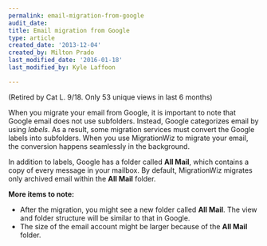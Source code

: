 ```yaml
---
permalink: email-migration-from-google
audit_date:
title: Email migration from Google
type: article
created_date: '2013-12-04'
created_by: Milton Prado
last_modified_date: '2016-01-18'
last_modified_by: Kyle Laffoon

---
```


(Retired by Cat L. 9/18.  Only 53 unique views in last 6 months)

When you migrate your email from Google, it is important to note that
Google email does not use subfolders. Instead, Google categorizes
email by using *labels*. As a result, some migration services must
convert the Google labels into subfolders. When you use MigrationWiz
to migrate your email, the conversion happens seamlessly in the
background.

In addition to labels, Google has a folder called **All Mail**, which
contains a copy of every message in your mailbox. By default,
MigrationWiz migrates only archived email within the **All Mail**
folder.

**More items to note:**

-   After the migration, you might see a new folder called **All
    Mail**. The view and folder structure will be similar to that
    in Google.
-   The size of the email account might be larger because of the **All
    Mail** folder.
